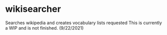# wikisearcher
Searches wikipedia and creates vocabulary lists requested
This is currently a WIP and is not finished. (9/22/2021)
